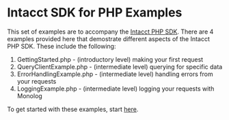 # Intacct SDK for PHP Examples

This set of examples are to accompany the [Intacct PHP SDK](https://github.com/Intacct/intacct-sdk-php).  There are 4 examples provided here that demostrate different aspects of the Intacct PHP SDK.  These include the following:

1. GettingStarted.php - (introductory level) making your first request
1. QueryClientExample.php - (intermediate level) querying for specific data
1. ErrorHandlingExample.php - (intermediate level) handling errors from your requests
1. LoggingExample.php - (intermediate level) logging your requests with Monolog

To get started with these examples, start [here](index.md).